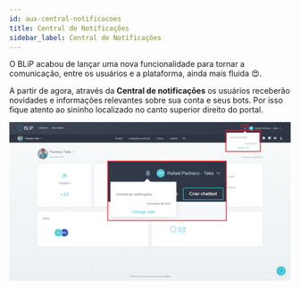 ```yaml
---
id: aux-central-notificacoes
title: Central de Notificações
sidebar_label: Central de Notificações
---
```


O BLiP acabou de lançar uma nova funcionalidade para tornar a comunicação, entre os usuários e a plataforma, ainda mais fluida 😍.

A partir de agora, através da **Central de notificações** os usuários receberão novidades e informações relevantes sobre sua conta e seus bots. Por isso fique atento ao sininho localizado no canto superior direito do portal.

![Central de Notificações](../../assets/general/auxiliary-tools/aux-central-notificacoes-1.png)
